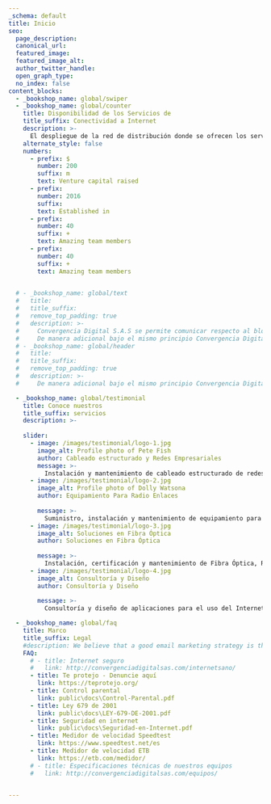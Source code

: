 ```yaml
---
_schema: default
title: Inicio
seo:
  page_description:
  canonical_url:
  featured_image:
  featured_image_alt:
  author_twitter_handle:
  open_graph_type:
  no_index: false
content_blocks:
  - _bookshop_name: global/swiper
  - _bookshop_name: global/counter
    title: Disponibilidad de los Servicios de 
    title_suffix: Conectividad a Internet
    description: >-
      El despliegue de la red de distribución donde se ofrecen los servicios de conectividad a Internet por parte de Convergencia Digital esta basado en tecnología Wi-Fi de largo alcance por lo que la disponibilidad del servicio es del 99,6%.
    alternate_style: false
    numbers:
      - prefix: $
        number: 200
        suffix: m
        text: Venture capital raised
      - prefix:
        number: 2016
        suffix:
        text: Established in
      - prefix:
        number: 40
        suffix: +
        text: Amazing team members
      - prefix:
        number: 40
        suffix: +
        text: Amazing team members
  

  # - _bookshop_name: global/text
  #   title: 
  #   title_suffix: 
  #   remove_top_padding: true
  #   description: >-
  #     Convergencia Digital S.A.S se permite comunicar respecto al bloqueo de contenidos, que NO se realiza por ningún motivo guardando el principio de neutralidad en la prestación del servicio, salvo aquellos que por disposición legal se deba realizar (contenido de pornografía infantil con base en la ley 679 de 2001), sin el consentimiento expreso del usuario.
  #     De manera adicional bajo el mismo principio Convergencia Digital S.A.S realiza practicas de gestión de trafico Razonables y no discriminatorias respecto a otros proveedores de servicio, contenidos o protocolos de red específicos.
  # - _bookshop_name: global/header
  #   title: 
  #   title_suffix: 
  #   remove_top_padding: true
  #   description: >-
  #     De manera adicional bajo el mismo principio Convergencia Digital S.A.S realiza practicas de gestión de trafico Razonables y no discriminatorias respecto a otros proveedores de servicio, contenidos o protocolos de red específicos.

  - _bookshop_name: global/testimonial
    title: Conoce nuestros 
    title_suffix: servicios
    description: >-
      
    slider:
      - image: /images/testimonial/logo-1.jpg
        image_alt: Profile photo of Pete Fish
        author: Cableado estructurado y Redes Empresariales
        message: >-
          Instalación y mantenimiento de cableado estructurado de redes de telecomunicaciones y de redes empresariales. Instalación y gestión de zonas Wi-fi.
      - image: /images/testimonial/logo-2.jpg
        image_alt: Profile photo of Dolly Watsona
        author: Equipamiento Para Radio Enlaces
        
        message: >-
          Suministro, instalación y mantenimiento de equipamiento para el radio enlace PtP y PtMP aplicado tanto a proyectos corporativos, como gubernamentales.
      - image: /images/testimonial/logo-3.jpg
        image_alt: Soluciones en Fibra Óptica
        author: Soluciones en Fibra Óptica
         
        message: >-
          Instalación, certificación y mantenimiento de Fibra Óptica, Red Óptica Pasiva con Capacidad de Gigabit y Red de Actividad en Nodo (GPON/AON)
      - image: /images/testimonial/logo-4.jpg
        image_alt: Consultoría y Diseño
        author: Consultoría y Diseño
         
        message: >-
          Consultoría y diseño de aplicaciones para el uso del Internet de las cosas en proyectos de domótica e inmótica, ahorro energético, seguridad y accesibilidad para casas Inteligentes.

  - _bookshop_name: global/faq
    title: Marco
    title_suffix: Legal
    #description: We believe that a good email marketing strategy is the key to growth. So we’re helping you grow your business with tools and resources that make email marketing easy.
    FAQ:
      # - title: Internet seguro
      #   link: http://convergenciadigitalsas.com/internetsano/
      - title: Te protejo - Denuncie aquí
        link: https://teprotejo.org/
      - title: Control parental
        link: public\docs\Control-Parental.pdf
      - title: Ley 679 de 2001
        link: public\docs\LEY-679-DE-2001.pdf
      - title: Seguridad en internet
        link: public\docs\Seguridad-en-Internet.pdf
      - title: Medidor de velocidad Speedtest
        link: https://www.speedtest.net/es
      - title: Medidor de velocidad ETB
        link: https://etb.com/medidor/
      # - title: Especificaciones técnicas de nuestros equipos
      #   link: http://convergenciadigitalsas.com/equipos/


---
```

